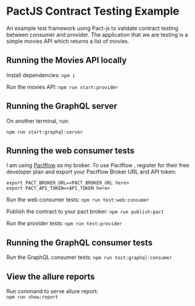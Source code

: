 # PactJS Contract Testing Example

An example test framework using Pact-js to validate contract testing between consumer and provider. The application that we are testing is a simple movies API which returns a list of movies.

## Running the Movies API locally

Install dependencies:
`npm i`

Run the movies API:
`npm run start:provider`

## Running the GraphQL server

On another terminal, run:

`npm run start:graphql:server`

## Running the web consumer tests

I am using [Pactflow](https://pactflow.io/) as my broker. To use Pactflow , register for their free developer plan and export your Pactflow Broker URL and API token:

```
export PACT_BROKER_URL=<PACT_BROKER_URL here>
export PACT_API_TOKEN=<API_TOKEN here>
```

Run the web consumer tests:
`npm run test:web:consumer`

Publish the contract to your pact broker:
`npm run publish:pact`

Run the provider tests:
`npm run test:provider`

## Running the GraphQL consumer tests

Run the GraphQL consumer tests:
`npm run test:graphql:consumer`

## View the allure reports

Run command to serve allure report:  
`npm run show:report`